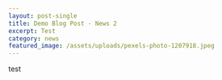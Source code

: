 ```yaml
---
layout: post-single
title: Demo Blog Post - News 2
excerpt: Test
category: news
featured_image: /assets/uploads/pexels-photo-1207918.jpeg
---
```

test